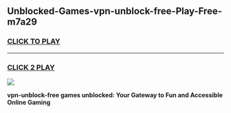 
## Unblocked-Games-vpn-unblock-free-Play-Free-m7a29
<h3>
<a href="https://premium76.site?title=vpn-unblock-free&ref=23A">CLICK TO PLAY</a></h3>
<hr>

<h3>
<a href="https://premium76.site?title=vpn-unblock-free&ref=23A">CLICK 2 PLAY</a>
  
</h3>

<a href="https://premium76.site?title=vpn-unblock-free&ref=23A"><img src="https://clearcache.store/games.png"></a>


**vpn-unblock-free games unblocked: Your Gateway to Fun and Accessible Online Gaming**
